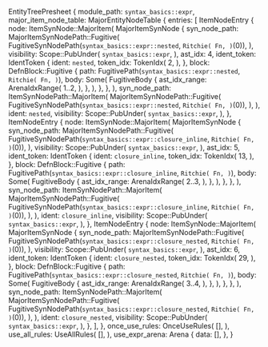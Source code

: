 EntityTreePresheet {
    module_path: `syntax_basics::expr`,
    major_item_node_table: MajorEntityNodeTable {
        entries: [
            ItemNodeEntry {
                node: ItemSynNode::MajorItem(
                    MajorItemSynNode {
                        syn_node_path: MajorItemSynNodePath::Fugitive(
                            FugitiveSynNodePath(`syntax_basics::expr::nested`, `Ritchie(
                                Fn,
                            )`(0)),
                        ),
                        visibility: Scope::PubUnder(
                            `syntax_basics::expr`,
                        ),
                        ast_idx: 4,
                        ident_token: IdentToken {
                            ident: `nested`,
                            token_idx: TokenIdx(
                                2,
                            ),
                        },
                        block: DefnBlock::Fugitive {
                            path: FugitivePath(`syntax_basics::expr::nested`, `Ritchie(
                                Fn,
                            )`),
                            body: Some(
                                FugitiveBody {
                                    ast_idx_range: ArenaIdxRange(
                                        1..2,
                                    ),
                                },
                            ),
                        },
                    },
                ),
                syn_node_path: ItemSynNodePath::MajorItem(
                    MajorItemSynNodePath::Fugitive(
                        FugitiveSynNodePath(`syntax_basics::expr::nested`, `Ritchie(
                            Fn,
                        )`(0)),
                    ),
                ),
                ident: `nested`,
                visibility: Scope::PubUnder(
                    `syntax_basics::expr`,
                ),
            },
            ItemNodeEntry {
                node: ItemSynNode::MajorItem(
                    MajorItemSynNode {
                        syn_node_path: MajorItemSynNodePath::Fugitive(
                            FugitiveSynNodePath(`syntax_basics::expr::closure_inline`, `Ritchie(
                                Fn,
                            )`(0)),
                        ),
                        visibility: Scope::PubUnder(
                            `syntax_basics::expr`,
                        ),
                        ast_idx: 5,
                        ident_token: IdentToken {
                            ident: `closure_inline`,
                            token_idx: TokenIdx(
                                13,
                            ),
                        },
                        block: DefnBlock::Fugitive {
                            path: FugitivePath(`syntax_basics::expr::closure_inline`, `Ritchie(
                                Fn,
                            )`),
                            body: Some(
                                FugitiveBody {
                                    ast_idx_range: ArenaIdxRange(
                                        2..3,
                                    ),
                                },
                            ),
                        },
                    },
                ),
                syn_node_path: ItemSynNodePath::MajorItem(
                    MajorItemSynNodePath::Fugitive(
                        FugitiveSynNodePath(`syntax_basics::expr::closure_inline`, `Ritchie(
                            Fn,
                        )`(0)),
                    ),
                ),
                ident: `closure_inline`,
                visibility: Scope::PubUnder(
                    `syntax_basics::expr`,
                ),
            },
            ItemNodeEntry {
                node: ItemSynNode::MajorItem(
                    MajorItemSynNode {
                        syn_node_path: MajorItemSynNodePath::Fugitive(
                            FugitiveSynNodePath(`syntax_basics::expr::closure_nested`, `Ritchie(
                                Fn,
                            )`(0)),
                        ),
                        visibility: Scope::PubUnder(
                            `syntax_basics::expr`,
                        ),
                        ast_idx: 6,
                        ident_token: IdentToken {
                            ident: `closure_nested`,
                            token_idx: TokenIdx(
                                29,
                            ),
                        },
                        block: DefnBlock::Fugitive {
                            path: FugitivePath(`syntax_basics::expr::closure_nested`, `Ritchie(
                                Fn,
                            )`),
                            body: Some(
                                FugitiveBody {
                                    ast_idx_range: ArenaIdxRange(
                                        3..4,
                                    ),
                                },
                            ),
                        },
                    },
                ),
                syn_node_path: ItemSynNodePath::MajorItem(
                    MajorItemSynNodePath::Fugitive(
                        FugitiveSynNodePath(`syntax_basics::expr::closure_nested`, `Ritchie(
                            Fn,
                        )`(0)),
                    ),
                ),
                ident: `closure_nested`,
                visibility: Scope::PubUnder(
                    `syntax_basics::expr`,
                ),
            },
        ],
    },
    once_use_rules: OnceUseRules(
        [],
    ),
    use_all_rules: UseAllRules(
        [],
    ),
    use_expr_arena: Arena {
        data: [],
    },
}